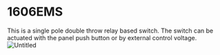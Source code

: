 # 1606EMS

This is a single pole double throw relay based switch. The switch can be actuated with the panel push button or by external control voltage.![Untitled](https://user-images.githubusercontent.com/81906382/170474209-7710e926-c585-4719-8a11-7abf92b63b6b.png)
